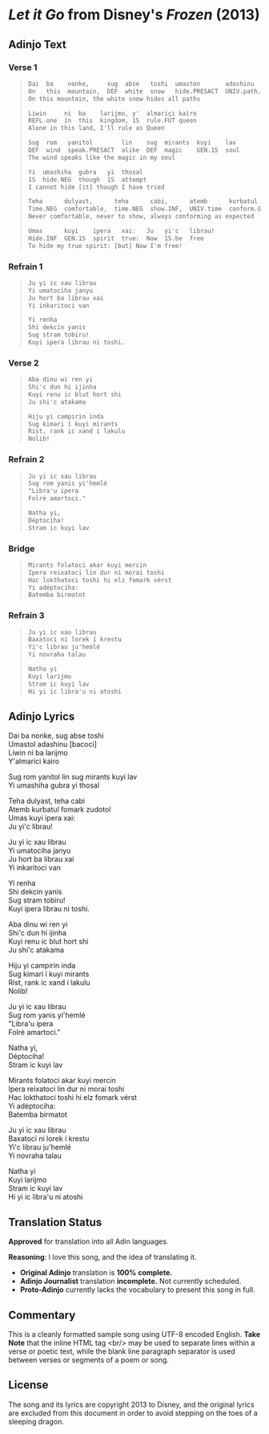 # _Let it Go_ from Disney's _Frozen_ (2013)

## Adinjo Text

### Verse 1

> ```txt
> Dai  ba    nonke,     sug  abse   toshi  umaston       adashinu      [bacoci]
> On   this  mountain,  DEF  white  snow   hide.PRESACT  UNIV.path.PL  [this.night]
> On this mountain, the white snow hides all paths
>
> Liwin     ni  ba    larijmo, y'  almariçi kaìro
> REFL.one  in  this  kingdom, 1S  rule.FUT queen
> Alone in this land, I'll rule as Queen
>
> Sug  rom   yanitol        lin    sug  mirants  kuyi    lav
> DEF  wind  speak.PRESACT  alike  DEF  magic    GEN.1S  soul
> The wind speaks like the magic in my soul
>
> Yi  umashiha  gubra   yi  thosal
> 1S  hide.NEG  though  1S  attempt
> I cannot hide [it] though I have tried
>
> Teha      dulyast,      teha      cabi,      atemb      kurbatul      fomark     zudotol
> Time.NEG  comfortable,  time.NEG  show.INF,  UNIV.time  conform.GER   in_manner  expect.PAST
> Never comfortable, never to show, always conforming as expected
>
> Umas      kuyi    ipera   xai:   Ju   yi'c   librau!
> Hide.INF  GEN.1S  spirit  true:  Now  1S.be  free
> To hide my true spirit: [but] Now I'm free!
> ```

### Refrain 1

> ```txt
> Ju yi ic xau librau
> Yi umatociha janyu
> Ju hort ba librau xai
> Yi inkaritoci van
>
> Yi renha
> Shi dekcin yanis
> Sug stram tobiru!
> Kuyi ipera librau ni toshi.
> ```

### Verse 2

> ```txt
> Aba dinu wi ren yi
> Shi'c dun hi ijinha
> Kuyi renu ic blut hort shi
> Ju shi'c atakama
>
> Hiju yi campirin inda
> Sug kimari í kuyi mirants
> Rist, rank ic xand í lakulu
> Nolib!
> ```

### Refrain 2

> ```txt
> Ju yi ic xau librau
> Sug rom yanis yi'hemlé
> "Libra'u ipera
> Folré amartoci."
>
> Natha yi,
> Déptociha!
> Stram ic kuyi lav
> ```

### Bridge

> ```txt
> Mirants folatoci akar kuyi mercin
> Ipera reixatoci lin dur ni morai toshi
> Hac lokthatoci toshi hi elz fomark vérst
> Yi adéptociha:
> Batemba birmatot
> ```

### Refrain 3

> ```txt
> Ju yi ic xau librau
> Baxatoci ni lorek í krestu
> Yi'c librau ju'hemlé
> Yi novraha talau
>
> Natha yi
> Kuyi larijmo
> Stram ic kuyi lav
> Hi yi ic libra'u ni atoshi
> ```

Adinjo Lyrics
-------------

Dai ba nonke, sug abse toshi<br/>
Umastol adashinu [bacoci]<br/>
Liwin ni ba larijmo<br/>
Y'almarici kaìro

Sug rom yanitol lin sug mirants kuyi lav<br/>
Yi umashiha gubra yi thosal

Teha dulyast, teha cabi<br/>
Atemb kurbatul fomark zudotol<br/>
Umas kuyi ipera xai:<br/>
Ju yi'c librau!

Ju yi ic xau librau<br/>
Yi umatociha janyu<br/>
Ju hort ba librau xai<br/>
Yi inkaritoci van

Yi renha<br/>
Shi dekcin yanis<br/>
Sug stram tobiru!<br/>
Kuyi ipera librau ni toshi.

Aba dinu wi ren yi<br/>
Shi'c dun hi ijinha<br/>
Kuyi renu ic blut hort shi<br/>
Ju shi'c atakama

Hiju yi campirin inda<br/>
Sug kimari í kuyi mirants<br/>
Rist, rank ic xand í lakulu<br/>
Nolib!

Ju yi ic xau librau<br/>
Sug rom yanis yi'hemlé<br/>
"Libra'u ipera<br/>
Folré amartoci."

Natha yi,<br/>
Déptociha!<br/>
Stram ic kuyi lav

Mirants folatoci akar kuyi mercin<br/>
Ipera reixatoci lin dur ni morai toshi<br/>
Hac lokthatoci toshi hi elz fomark vérst<br/>
Yi adéptociha:<br/>
Batemba birmatot

Ju yi ic xau librau<br/>
Baxatoci ni lorek í krestu<br/>
Yi'c librau ju'hemlé<br/>
Yi novraha talau

Natha yi<br/>
Kuyi larijmo<br/>
Stram ic kuyi lav<br/>
Hi yi ic libra'u ni atoshi

## Translation Status

**Approved** for translation into all Adin languages.

**Reasoning**: I love this song, and the idea of translating it.

* **Original Adinjo** translation is **100% complete.**
* **Adinjo Journalist** translation **incomplete.** Not currently scheduled.
* **Proto-Adinjo** currently lacks the vocabulary to present this song in full.

## Commentary

This is a cleanly formatted sample song using UTF-8 encoded English. **Take Note** that the inline HTML tag \<br/\> may be used to separate lines within a verse or poetic text, while the blank line paragraph separator is used between verses or segments of a poem or song.

## License

The song and its lyrics are copyright 2013 to Disney, and the original lyrics are excluded from this document in order to avoid stepping on the toes of a sleeping dragon.
